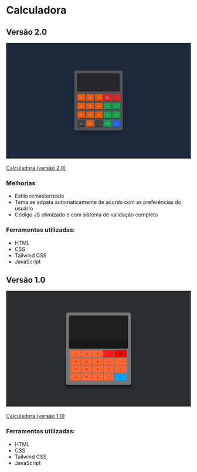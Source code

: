 # Calculadora

## Versão 2.0

![](./fotos/preview-ver-2.png)

[Calculadora (versão 2.0)](https://corradivm.github.io/calculadora-simples/)

### Melhorias

- Estilo remasterizado
- Tema se adpata automaticamente de acordo com as preferências do usuário
- Código JS otimizado e com sistema de validação completo 

### Ferramentas utilizadas:

- HTML
- CSS 
- Tailwind CSS
- JavaScript

## Versão 1.0

![](./fotos/preview-ver-1.png)

[Calculadora (versão 1.0)](https://corradivm.github.io/calculadora-simples/1.0)

### Ferramentas utilizadas:

- HTML
- CSS 
- Tailwind CSS
- JavaScript

